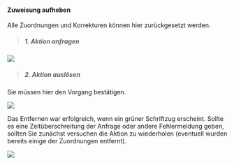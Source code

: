 #### Zuweisung aufheben ####
Alle Zuordnungen und Korrekturen können hier zurückgesetzt werden.
> ##### 1. Aktion anfragen #####

![](removeA.png)

> ##### 2. Aktion auslösen #####
Sie müssen hier den Vorgang bestätigen.

![](removeB.png)

Das Entfernen war erfolgreich, wenn ein grüner Schriftzug erscheint. Sollte es eine Zeitüberschreitung der Anfrage oder andere Fehlermeldung geben, sollten Sie zunächst versuchen die Aktion zu wiederholen (eventuell wurden bereits einige der Zuordnungen entfernt).

![](removeC.png)